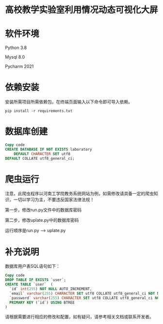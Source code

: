 # 高校教学实验室利用情况动态可视化大屏

# __软件环境__

Python	3.8

Mysql	8.0

Pycharm	2021


# 依赖安装
安装所需项目所需依赖包，在终端页面输入以下命令即可导入依赖。

`pip install -r requirements.txt`

# 数据库创建

```sql
Copy code
CREATE DATABASE IF NOT EXISTS laboratory
    DEFAULT CHARACTER SET utf8
DEFAULT COLLATE utf8_general_ci;
```

# 爬虫运行
注意，此爬虫程序以河南工学院教务系统网站为例，如需修改请具备一定的爬虫知识，一切以学习为主，不要违反国家法律法规！

第一步，修改run.py文件中的数据库密码

第二步，修改uplate.py中的数据库密码

运行顺序是run.py --> uplate.py

# 补充说明

数据库用户表SQL语句如下：

```sql
Copy code
DROP TABLE IF EXISTS `user`;
CREATE TABLE `user`  (
  `id` int(255) NOT NULL AUTO_INCREMENT,
  `email` varchar(255) CHARACTER SET utf8 COLLATE utf8_general_ci NOT NULL,
  `password` varchar(255) CHARACTER SET utf8 COLLATE utf8_general_ci NOT NULL,
  PRIMARY KEY (`id`) USING BTREE
)
```
请根据需要进行相应的修改和配置，如有疑问，请参考相关文档或联系开发者。
